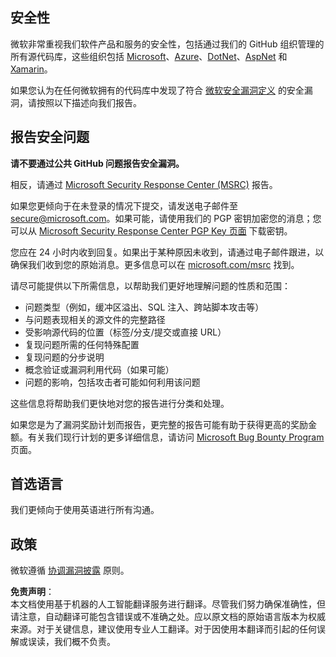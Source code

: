 ## 安全性

微软非常重视我们软件产品和服务的安全性，包括通过我们的 GitHub 组织管理的所有源代码库，这些组织包括 [Microsoft](https://github.com/Microsoft)、[Azure](https://github.com/Azure)、[DotNet](https://github.com/dotnet)、[AspNet](https://github.com/aspnet) 和 [Xamarin](https://github.com/xamarin)。

如果您认为在任何微软拥有的代码库中发现了符合 [微软安全漏洞定义](https://aka.ms/security.md/definition) 的安全漏洞，请按照以下描述向我们报告。

## 报告安全问题

**请不要通过公共 GitHub 问题报告安全漏洞。**

相反，请通过 [Microsoft Security Response Center (MSRC)](https://aka.ms/security.md/msrc/create-report) 报告。

如果您更倾向于在未登录的情况下提交，请发送电子邮件至 [secure@microsoft.com](mailto:secure@microsoft.com)。如果可能，请使用我们的 PGP 密钥加密您的消息；您可以从 [Microsoft Security Response Center PGP Key 页面](https://aka.ms/security.md/msrc/pgp) 下载密钥。

您应在 24 小时内收到回复。如果出于某种原因未收到，请通过电子邮件跟进，以确保我们收到您的原始消息。更多信息可以在 [microsoft.com/msrc](https://www.microsoft.com/msrc) 找到。

请尽可能提供以下所需信息，以帮助我们更好地理解问题的性质和范围：

  * 问题类型（例如，缓冲区溢出、SQL 注入、跨站脚本攻击等）
  * 与问题表现相关的源文件的完整路径
  * 受影响源代码的位置（标签/分支/提交或直接 URL）
  * 复现问题所需的任何特殊配置
  * 复现问题的分步说明
  * 概念验证或漏洞利用代码（如果可能）
  * 问题的影响，包括攻击者可能如何利用该问题

这些信息将帮助我们更快地对您的报告进行分类和处理。

如果您是为了漏洞奖励计划而报告，更完整的报告可能有助于获得更高的奖励金额。有关我们现行计划的更多详细信息，请访问 [Microsoft Bug Bounty Program](https://aka.ms/security.md/msrc/bounty) 页面。

## 首选语言

我们更倾向于使用英语进行所有沟通。

## 政策

微软遵循 [协调漏洞披露](https://aka.ms/security.md/cvd) 原则。

**免责声明**：  
本文档使用基于机器的人工智能翻译服务进行翻译。尽管我们努力确保准确性，但请注意，自动翻译可能包含错误或不准确之处。应以原文档的原始语言版本为权威来源。对于关键信息，建议使用专业人工翻译。对于因使用本翻译而引起的任何误解或误读，我们概不负责。